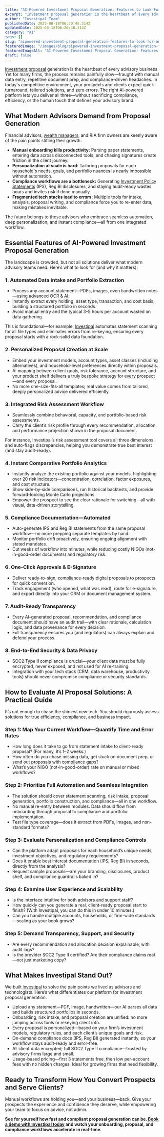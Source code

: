 ```yaml
---
title: "AI-Powered Investment Proposal Generation: Features to Look For and How to Evaluate Solutions"
excerpt: "Investment proposal generation is the heartbeat of every advisory business. Yet for many firms, the process remains painfully slow-fraught with manual data entry, repetitive document prep, and compliance-driven."
author: "Investipal Team"
publishedDate: 2025-08-18T06:20:48.314Z
updatedDate: 2025-08-18T06:20:48.314Z
category: "AI"
tags: []
slug: "aipowered-investment-proposal-generation-features-to-look-for-and-how-to-evaluate-solutions"
featuredImage: "/images/blog/aipowered-investment-proposal-generation-features-to-look-for-and-how-to-evaluate-solutions__hero.png"
featuredImageAlt: "AI-Powered Investment Proposal Generation: Features to Look For and How to Evaluate Solutions"
draft: false
---
```

<p><a href="/blog/tag/investment-proposals">Investment proposal</a> generation is the heartbeat of every advisory business. Yet for many firms, the process remains painfully slow—fraught with manual data entry, repetitive document prep, and compliance-driven headaches. In today's competitive environment, your prospects and clients expect quick turnaround, tailored solutions, and zero errors. The right <a href="/blog/tag/ai">AI</a>-powered platform lets you deliver all three—without sacrificing compliance, efficiency, or the human touch that defines your advisory brand.</p>

<h2>What Modern Advisors Demand from Proposal Generation</h2>
<p>Financial advisors, <a href="/segments/wealth-managers">wealth managers</a>, and RIA firm owners are keenly aware of the pain points stifling their growth:</p>
<ul><li><strong>Manual onboarding kills productivity:</strong> Parsing paper statements, entering data across disconnected tools, and chasing signatures create friction in the client journey.</li><li><strong>Personalization at scale is hard:</strong> Tailoring proposals for each household's needs, goals, and portfolio nuances is nearly impossible without automation.</li><li><strong>Compliance workflows are a bottleneck:</strong> Generating <a href="/features/investment-policy-statements">Investment Policy Statements</a> (IPS), Reg BI disclosures, and staying audit-ready wastes hours and invites risk if done manually.</li><li><strong>Fragmented tech stacks lead to errors:</strong> Multiple tools for intake, analysis, proposal writing, and compliance force you to re-enter data, making mistakes inevitable.</li></ul>

<p>The future belongs to those advisors who embrace seamless automation, deep personalization, and instant compliance—all from one integrated workflow.</p>

<h2>Essential Features of AI-Powered Investment Proposal Generation</h2>
<p>The landscape is crowded, but not all solutions deliver what modern advisory teams need. Here’s what to look for (and why it matters):</p>

<h3>1. <strong>Automated Data Intake and Portfolio Extraction</strong></h3>
<ul><li>Process any account statement—PDFs, images, even handwritten notes—using advanced OCR & AI. </li><li>Instantly extract every holding, asset type, transaction, and cost basis, building a structured portfolio in seconds.</li><li>Avoid manual entry and the typical 3–5 hours per account wasted on data gathering.</li></ul>
<p>This is foundational—for example, <a href="/">Investipal</a> automates statement scanning for all file types and eliminates errors from re-keying, ensuring every proposal starts with a rock-solid data foundation.</p>

<h3>2. <strong>Personalized Proposal Creation at Scale</strong></h3>
<ul><li>Embed your investment models, account types, asset classes (including alternatives), and household-level preferences directly within proposals.</li><li>AI mapping between client goals, risk tolerance, account structure, and your product shelf delivers a truly bespoke strategy for every prospect—and every proposal.</li><li>No more one-size-fits-all templates; real value comes from tailored, deeply personalized advice delivered efficiently.</li></ul>

<h3>3. <strong>Integrated Risk Assessment Workflow</strong></h3>
<ul><li>Seamlessly combine behavioral, capacity, and portfolio-based risk assessments.</li><li>Carry the client’s risk profile through every recommendation, allocation, and performance projection shown in the proposal document.</li></ul>
<p>For instance, Investipal’s risk assessment tool covers all three dimensions and auto-flags discrepancies, helping you demonstrate true best interest (and stay audit-ready).</p>

<h3>4. <strong>Instant Comparative Portfolio Analytics</strong></h3>
<ul><li>Instantly analyze the existing portfolio against your models, highlighting over 20 risk indicators—concentration, correlation, factor exposures, and cost structure.</li><li>Show side-by-side comparisons, run historical backtests, and provide forward-looking Monte Carlo projections.</li><li>Empower the prospect to see the clear rationale for switching—all with visual, data-driven storytelling.</li></ul>

<h3>5. <strong>Compliance Documentation—Automated</strong></h3>
<ul><li>Auto-generate IPS and Reg BI statements from the same proposal workflow—no more prepping separate templates by hand.</li><li>Monitor portfolio drift proactively, ensuring ongoing alignment with stated mandates.</li><li>Cut weeks of workflow into minutes, while reducing costly NIGOs (not-in-good-order documents) and regulatory risk.</li></ul>

<h3>6. <strong>One-Click Approvals & E-Signature</strong></h3>
<ul><li>Deliver ready-to-sign, compliance-ready digital proposals to prospects for quick conversion.</li><li>Track engagement (who opened, what was read), route for e-signature, and export directly into your CRM or document management system.</li></ul>

<h3>7. <strong>Audit-Ready Transparency</strong></h3>
<ul><li>Every AI-generated proposal, recommendation, and compliance document should have an audit trail—with clear rationale, calculation logic, and data provenance for every decision.</li><li>Full transparency ensures you (and regulators) can always explain and defend your process.</li></ul>

<h3>8. <strong>End-to-End Security & Data Privacy</strong></h3>
<ul><li>SOC2 Type II compliance is crucial—your client data must be fully encrypted, never exposed, and not used for AI re-training.</li><li>Integration with your tech stack (CRM, data warehouse, productivity tools) should never compromise compliance or security standards.</li></ul>

<h2>How to Evaluate AI Proposal Solutions: A Practical Guide</h2>
<p>It’s not enough to chase the shiniest new tech. You should rigorously assess solutions for true efficiency, compliance, and business impact.</p>

<h3>Step 1: Map Your Current Workflow—Quantify Time and Error Rates</h3>
<ul><li>How long does it take to go from statement intake to client-ready proposal? (For many, it’s 1–2 weeks.)</li><li>How often do you chase missing data, get stuck on document prep, or send out proposals with compliance gaps?</li><li>What’s your NIGO (not-in-good-order) rate on manual or mixed workflows?</li></ul>

<h3>Step 2: Prioritize Full Automation and Seamless Integration</h3>
<ul><li>The solution should cover statement scanning, risk intake, proposal generation, portfolio construction, and compliance—all in one workflow.</li><li>No manual re-entry between modules. Data should flow from onboarding through proposal to compliance and portfolio implementation.</li><li>Test file type coverage—does it extract from PDFs, images, and non-standard formats?</li></ul>

<h3>Step 3: Evaluate Personalization and Compliance Controls</h3>
<ul><li>Can the platform adapt proposals for each household’s unique needs, investment objectives, and regulatory requirements?</li><li>Does it enable best interest documentation (IPS, Reg BI) in seconds, directly from the analysis?</li><li>Request sample proposals—are your branding, disclosures, product shelf, and compliance guardrails baked in?</li></ul>

<h3>Step 4: Examine User Experience and Scalability</h3>
<ul><li>Is the interface intuitive for both advisors and support staff?</li><li>How quickly can you generate a real, client-ready proposal start to finish? (With Investipal, you can do this in under 10 minutes.)</li><li>Can you handle multiple accounts, households, or firm-wide standards—scaling as your book grows?</li></ul>

<h3>Step 5: Demand Transparency, Support, and Security</h3>
<ul><li>Are every recommendation and allocation decision explainable, with audit logs?</li><li>Is the provider SOC2 Type II certified? Are their compliance claims real—not just marketing copy?</li></ul>

<h2>What Makes Investipal Stand Out?</h2>
<p>We built <a href="/">Investipal</a> to solve the pain points we lived as advisors and technologists. Here’s what differentiates our platform for investment proposal generation:</p>
<ul><li>Upload any statement—PDF, image, handwritten—our AI parses all data and builds structured portfolios in seconds.</li><li>Onboarding, risk intake, and proposal creation are unified: no more jumping across tools or rekeying client info.</li><li>Every proposal is personalized—based on your firm’s investment models, regulatory rules, and each client’s unique goals and risk.</li><li>On-demand compliance docs (IPS, Reg BI) generated instantly, so your workflow stays audit-ready and error-free.</li><li>All client data encrypted; full SOC2 Type II compliance—trusted by advisory firms large and small.</li><li>Usage-based pricing—first 3 statements free, then low per-account fees with no hidden charges. Ideal for growing firms that need flexibility.</li></ul>

<h2>Ready to Transform How You Convert Prospects and Serve Clients?</h2>
<p>Manual workflows are holding you—and your business—back. Give your prospects the experience and confidence they deserve, while empowering your team to focus on advice, not admin. </p>
<p><strong>See for yourself how fast and compliant proposal generation can be. <a href="/">Book a demo with Investipal today</a> and watch your onboarding, proposal, and compliance workflows accelerate in real-time.</strong></p>